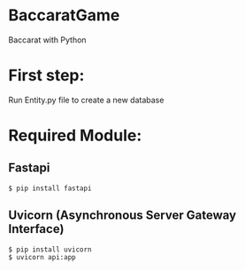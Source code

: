 # BaccaratGame
 Baccarat with Python

# First step:
 Run Entity.py file to create a new database

# Required Module:
 ## Fastapi
    $ pip install fastapi
 ## Uvicorn (Asynchronous Server Gateway Interface)
    $ pip install uvicorn
    $ uvicorn api:app
